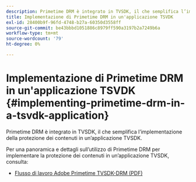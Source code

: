 ```yaml
---
description: Primetime DRM è integrato in TVSDK, il che semplifica l’implementazione della protezione dei contenuti in un’applicazione TVSDK.
title: Implementazione di Primetime DRM in un'applicazione TSVDK
exl-id: 28400b9f-96fd-4748-b27a-60350d3558ff
source-git-commit: be43bbbd1051886c8979ff590a3197b2a7249b6a
workflow-type: tm+mt
source-wordcount: '79'
ht-degree: 0%

---
```


# Implementazione di Primetime DRM in un&#39;applicazione TSVDK {#implementing-primetime-drm-in-a-tsvdk-application}

Primetime DRM è integrato in TVSDK, il che semplifica l’implementazione della protezione dei contenuti in un’applicazione TVSDK.

Per una panoramica e dettagli sull’utilizzo di Primetime DRM per implementare la protezione dei contenuti in un’applicazione TVSDK, consulta:

* [Flusso di lavoro Adobe Primetime TVSDK-DRM (PDF)](https://helpx.adobe.com/content/dam/help/en/primetime/drm/drm_tvsdk_drm_workflow.pdf)
